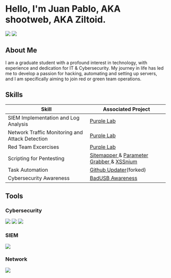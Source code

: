 # Hello, I'm Juan Pablo, AKA shootweb, AKA Ziltoid.
<a href="https://www.linkedin.com/in/jpcastillozunino/"><img src="https://img.shields.io/badge/-LinkedIn-0072b1?&style=for-the-badge&logo=linkedin&logoColor=white" /></a>
<a href="https://tryhackme.com/r/p/shootweb"><img src="https://img.shields.io/badge/TryHackMe-212C42?style=for-the-badge&logo=TryHackMe&logoColor=white"/></a>



## About Me
I am a graduate student with a profound interest in technology, with experience and dedication for IT & Cybersecurity.
My journey in life has led me to develop a passion for hacking, automating and setting up servers, and I am specifically aiming to join red or green team operations.

## Skills

| Skill                                         | Associated Project         |
|-----------------------------------------------|----------------------------|
| SIEM Implementation and Log Analysis          | <a href="https://github.com/users/shootweb/projects/1/views/1">Purple Lab</a>|
| Network Traffic Monitoring and Attack Detection | <a href="https://github.com/users/shootweb/projects/1/views/1">Purple Lab</a>|
| Red Team Excercises      | <a href="https://github.com/users/shootweb/projects/1/views/1">Purple Lab</a>|
| Scripting for Pentesting         | <a href="https://github.com/shootweb/Sitemapper">Sitemapper </a> & <a href="https://github.com/shootweb/Parameter-grabber">Parameter Grabber </a> & <a href="https://github.com/shootweb/XSSnium">XSSnium</a>|
| Task Automation  | <a href="https://github.com/shootweb/fancy_job">Github Updater</a>(forked)|
| Cybersecurity Awareness | <a href="https://github.com/shootweb/badusb-awareness">BadUSB Awareness</a>

## Tools

### Cybersecurity
<div>
    <img src="https://img.shields.io/badge/-Wireshark-1679A7?&style=for-the-badge&logo=Wireshark&logoColor=white" />
    <img src="https://img.shields.io/badge/burpsuite-FF6633?style=for-the-badge&logo=burpsuite&logoColor=white" />
    <img src="https://img.shields.io/badge/metasploit-2596CD?style=for-the-badge&logo=metasploit&logoColor=white" />

</div>

### SIEM
<div>
    <img src="https://img.shields.io/badge/-Elastic-005571?&style=for-the-badge&logo=Elastic&logoColor=white" />
</div>

### Network
<div>
    <img src="https://img.shields.io/badge/CISCO-1BA0D7?style=for-the-badge&logo=cisco&logoColor=white" />
</div>


